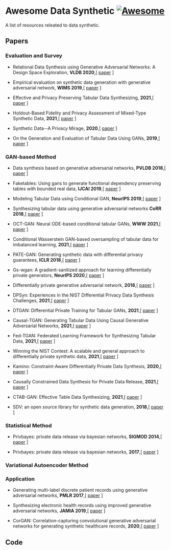 # Awesome Data Synthetic [![Awesome](https://awesome.re/badge.svg)](https://awesome.re)

A list of resources releated to data synthetic.

## Papers

### Evaluation and Survey

* Relational Data Synthesis using Generative Adversarial Networks: A Design Space Exploration, **VLDB 2020**,[ [paper](http://www.vldb.org/pvldb/vol13/p1962-fan.pdf) ] 

* Empirical evaluation on synthetic data generation with generative adversarial network, **WIMS 2019**,[ [paper](https://dl.acm.org/doi/10.1145/3326467.3326474) ] 

* Effective and Privacy Preserving Tabular Data Synthesizing, **2021**,[ [paper](https://arxiv.org/pdf/2108.10064.pdf) ] 

* Holdout-Based Fidelity and Privacy Assessment of Mixed-Type Synthetic Data, **2021**,[ [paper](https://arxiv.org/pdf/2104.00635.pdf) ] 

* Synthetic Data--A Privacy Mirage, **2020**,[ [paper](https://arxiv.org/pdf/2011.07018.pdf) ] 

* On the Generation and Evaluation of Tabular Data Using GANs, **2019**,[ [paper](https://www.ru.nl/publish/pages/769526/z04_master_thesis_brenninkmeijer.pdf) ] 


### GAN-based Method

* Data synthesis based on generative adversarial networks, **PVLDB 2018**,[ [paper](https://www.vldb.org/pvldb/vol11/p1071-park.pdf) ] 

* Faketables: Using gans to generate functional dependency preserving tables with bounded real data, **IJCAI 2019**,[ [paper](https://www.ijcai.org/proceedings/2019/0287.pdf) ] 

* Modeling Tabular Data using Conditional GAN, **NeurIPS 2019**,[ [paper](https://papers.nips.cc/paper/2019/file/254ed7d2de3b23ab10936522dd547b78-Paper.pdf) ] 

* Synthesizing tabular data using generative adversarial networks **CoRR 2018**,[ [paper](https://arxiv.org/pdf/1811.11264.pdf) ] 

* OCT-GAN: Neural ODE-based conditional tabular GANs, **WWW 2021**,[ [paper](https://arxiv.org/pdf/2105.14969.pdf) ] 

* Conditional Wasserstein GAN-based oversampling of tabular data for imbalanced learning, **2021**,[ [paper](https://arxiv.org/pdf/2008.09202.pdf) ] 

* PATE-GAN: Generating synthetic data with differential privacy guarantees, **ICLR 2018**,[ [paper](https://openreview.net/pdf?id=S1zk9iRqF7) ] 

* Gs-wgan: A gradient-sanitized approach for learning differentially private generators, **NeurIPS 2020**,[ [paper](https://arxiv.org/pdf/2006.08265.pdf) ] 

* Differentially private generative adversarial network, **2018**,[ [paper](https://arxiv.org/pdf/1802.06739.pdf?utm_source=share&utm_medium=ios_app&utm_name=iossmf) ] 

* DPSyn: Experiences in the NIST Differential Privacy Data Synthesis Challenges, **2021**,[ [paper](https://arxiv.org/pdf/2106.12949.pdf) ] 

* DTGAN: Differential Private Training for Tabular GANs, **2021**,[ [paper](https://arxiv.org/pdf/2107.02521.pdf) ] 

* Causal-TGAN: Generating Tabular Data Using Causal Generative Adversarial Networks, **2021**,[ [paper](https://arxiv.org/pdf/2104.10680.pdf) ] 

* Fed-TGAN: Federated Learning Framework for Synthesizing Tabular Data, **2021**,[ [paper](https://arxiv.org/pdf/2108.07927.pdf) ] 

* Winning the NIST Contest: A scalable and general approach to differentially private synthetic data, **2021**,[ [paper](https://arxiv.org/pdf/2108.04978.pdf) ] 

* Kamino: Constraint-Aware Differentially Private Data Synthesis, **2020**,[ [paper](https://arxiv.org/pdf/2012.15713.pdf) ] 

* Causally Constrained Data Synthesis for Private Data Release, **2021**,[ [paper](https://arxiv.org/pdf/2105.13144.pdf) ] 

* CTAB-GAN: Effective Table Data Synthesizing, **2021**,[ [paper](https://arxiv.org/pdf/2102.08369.pdf) ] 

* SDV: an open source library for synthetic data generation, **2018**,[ [paper](https://dspace.mit.edu/bitstream/handle/1721.1/121631/1098174866-MIT.pdf?sequence=1&isAllowed=y) ] 


### Statistical Method

* Privbayes: private data release via bayesian networks, **SIGMOD 2014**,[ [paper](http://dimacs.rutgers.edu/~graham/pubs/papers/PrivBayes.pdf) ] 

* Privbayes: private data release via bayesian networks, **2017**,[ [paper](https://dl.acm.org/doi/pdf/10.1145/3134428) ] 



### Variational Autoencoder Method


### 


### Application

* Generating multi-label discrete patient records using generative adversarial networks, **PMLR 2017**,[ [paper](http://proceedings.mlr.press/v68/choi17a/choi17a.pdf) ] 

* Synthesizing electronic health records using improved generative adversarial networks, **JAMIA 2019**,[ [paper](https://pubmed.ncbi.nlm.nih.gov/30535151/) ] 

* CorGAN: Correlation-capturing convolutional generative adversarial networks for generating synthetic healthcare records, **2020**,[ [paper](https://www.aaai.org/ocs/index.php/FLAIRS/FLAIRS20/paper/viewFile/18458/17611) ] 


## Code

